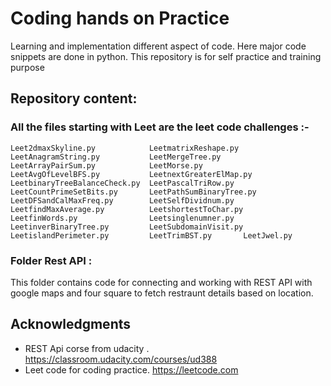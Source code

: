 # Coding hands on Practice 
Learning and implementation different aspect of code. Here major code snippets are done in python. This repository is for 
self practice and training purpose

## Repository content:

### All the files starting with Leet are the leet code challenges :-
    Leet2dmaxSkyline.py            LeetmatrixReshape.py
    LeetAnagramString.py           LeetMergeTree.py
    LeetArrayPairSum.py            LeetMorse.py
    LeetAvgOfLevelBFS.py           LeetnextGreaterElMap.py
    LeetbinaryTreeBalanceCheck.py  LeetPascalTriRow.py
    LeetCountPrimeSetBits.py       LeetPathSumBinaryTree.py
    LeetDFSandCalMaxFreq.py        LeetSelfDividnum.py
    LeetfindMaxAverage.py          LeetshortestToChar.py
    LeetfinWords.py                Leetsinglenumner.py
    LeetinverBinaryTree.py         LeetSubdomainVisit.py
    LeetislandPerimeter.py         LeetTrimBST.py       LeetJwel.py
### Folder Rest API :
  
  This folder contains code for connecting and working with REST API 
with google maps and four square to fetch restraunt details based on location.
    

## Acknowledgments

* REST Api corse from udacity . https://classroom.udacity.com/courses/ud388
* Leet code for coding practice. https://leetcode.com
